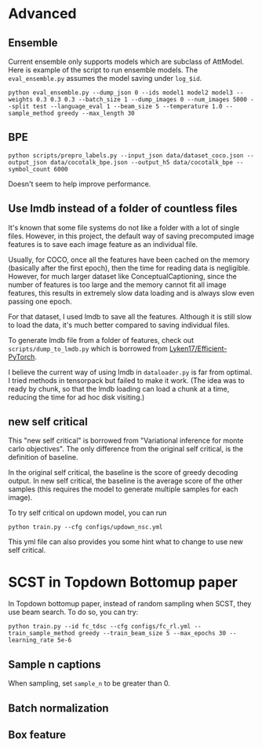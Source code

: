 # Advanced

## Ensemble

Current ensemble only supports models which are subclass of AttModel. Here is example of the script to run ensemble models. The `eval_ensemble.py` assumes the model saving under `log_$id`.

```
python eval_ensemble.py --dump_json 0 --ids model1 model2 model3 --weights 0.3 0.3 0.3 --batch_size 1 --dump_images 0 --num_images 5000 --split test --language_eval 1 --beam_size 5 --temperature 1.0 --sample_method greedy --max_length 30
```

## BPE

```
python scripts/prepro_labels.py --input_json data/dataset_coco.json --output_json data/cocotalk_bpe.json --output_h5 data/cocotalk_bpe --symbol_count 6000
```

Doesn't seem to help improve performance.

## Use lmdb instead of a folder of countless files

It's known that some file systems do not like a folder with a lot of single files. However, in this project, the default way of saving precomputed image features is to save each image feature as an individual file.

Usually, for COCO, once all the features have been cached on the memory (basically after the first epoch), then the time for reading data is negligible. However, for much larger dataset like ConceptualCaptioning, since the number of features is too large and the memory cannot fit all image features, this results in extremely slow data loading and is always slow even passing one epoch.

For that dataset, I used lmdb to save all the features. Although it is still slow to load the data, it's much better compared to saving individual files.

To generate lmdb file from a folder of features, check out `scripts/dump_to_lmdb.py` which is borrowed from [Lyken17/Efficient-PyTorch](https://github.com/Lyken17/Efficient-PyTorch/tools).

I believe the current way of using lmdb in `dataloader.py` is far from optimal. I tried methods in tensorpack but failed to make it work. (The idea was to ready by chunk, so that the lmdb loading can load a chunk at a time, reducing the time for ad hoc disk visiting.)

## new self critical

This "new self critical" is borrowed from "Variational inference for monte carlo objectives". The only difference from the original self critical, is the definition of baseline.

In the original self critical, the baseline is the score of greedy decoding output. In new self critical, the baseline is the average score of the other samples (this requires the model to generate multiple samples for each image).

To try self critical on updown model, you can run

`python train.py --cfg configs/updown_nsc.yml`

This yml file can also provides you some hint what to change to use new self critical.

# SCST in Topdown Bottomup paper

In Topdown bottomup paper, instead of random sampling when SCST, they use beam search. To do so, you can try:

`python train.py --id fc_tdsc --cfg configs/fc_rl.yml --train_sample_method greedy --train_beam_size 5 --max_epochs 30 --learning_rate 5e-6`

## Sample n captions

When sampling, set `sample_n` to be greater than 0. 

## Batch normalization

## Box feature